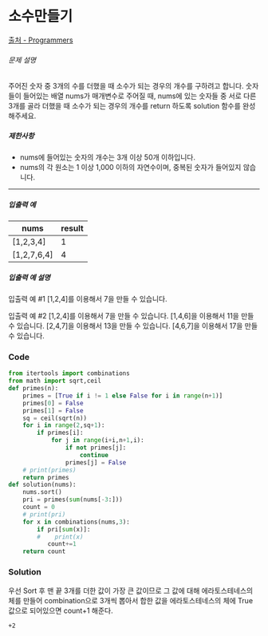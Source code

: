 # 소수만들기

[출처 - Programmers](https://programmers.co.kr/learn/courses/30/lessons/12977)

###### 문제 설명

주어진 숫자 중 3개의 수를 더했을 때 소수가 되는 경우의 개수를 구하려고 합니다. 숫자들이 들어있는 배열 nums가 매개변수로 주어질 때, nums에 있는 숫자들 중 서로 다른 3개를 골라 더했을 때 소수가 되는 경우의 개수를 return 하도록 solution 함수를 완성해주세요.

##### 제한사항

- nums에 들어있는 숫자의 개수는 3개 이상 50개 이하입니다.
- nums의 각 원소는 1 이상 1,000 이하의 자연수이며, 중복된 숫자가 들어있지 않습니다.

------

##### 입출력 예

| nums        | result |
| ----------- | ------ |
| [1,2,3,4]   | 1      |
| [1,2,7,6,4] | 4      |

##### 입출력 예 설명

입출력 예 #1
[1,2,4]를 이용해서 7을 만들 수 있습니다.

입출력 예 #2
[1,2,4]를 이용해서 7을 만들 수 있습니다.
[1,4,6]을 이용해서 11을 만들 수 있습니다.
[2,4,7]을 이용해서 13을 만들 수 있습니다.
[4,6,7]을 이용해서 17을 만들 수 있습니다.



### Code

```python
from itertools import combinations
from math import sqrt,ceil
def primes(n):
    primes = [True if i != 1 else False for i in range(n+1)]
    primes[0] = False
    primes[1] = False
    sq = ceil(sqrt(n))
    for i in range(2,sq+1):
        if primes[i]:
            for j in range(i+i,n+1,i):
                if not primes[j]:
                    continue
                primes[j] = False
    # print(primes)
    return primes
def solution(nums):
    nums.sort()
    pri = primes(sum(nums[-3:]))
    count = 0
    # print(pri)
    for x in combinations(nums,3):
        if pri[sum(x)]:
        #    print(x)
           count+=1
    return count
```

### Solution

우선 Sort 후 맨 끝 3개를 더한 값이 가장 큰 값이므로 그 값에 대해 에라토스테네스의 체를 만들어 combination으로 3개씩 뽑아서 합한 값을 에라토스테네스의 체에 True 값으로 되어있으면 count+1 해준다.



`+2`